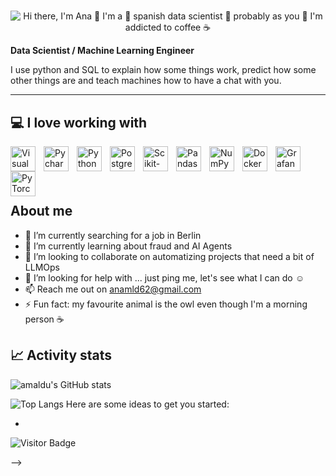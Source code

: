 # 


<p align="center">
  <img src="https://github.com/matyo91/matyo91/raw/main/assets/github.gif" alt="Hi there, I'm Ana 👋 I'm a 🚀 spanish data scientist 🚀 probably as you 👀 I'm addicted to coffee ☕">
</p>

<!--
How to make this gif ?

I made my with https://codesandbox.io/s/github-profile-2ijk7
Then i recorded my screen to gif on Mac with Quicktime  and save result to [assets/github.mov](assets/github.mov)
This [gist](https://gist.github.com/tskaggs/6394639) help me to create a dedicated command that convert MOV to GIF.
Type this command `make generate-gif` to generate [assets/github.gif](assets/github.gif)
-->

**Data Scientist / Machine Learning Engineer**

I use python and SQL to explain how some things work, predict how some other things are and teach machines how to have a chat with you.

---
## 💻 I love working with
<img align="left" alt="Visual Studio Code" width="40px" src="https://cdn.jsdelivr.net/gh/devicons/devicon/icons/vscode/vscode-original.svg" style="padding-right:10px;" />
<img align="left" alt="Pycharm" width="40px" src="https://cdn.jsdelivr.net/gh/devicons/devicon/icons/pycharm/pycharm-original.svg" style="padding-right:10px;" />
<img align="left" alt="Python" width="40px" src="https://cdn.jsdelivr.net/gh/devicons/devicon/icons/python/python-original.svg" style="padding-right:10px;" />
<img align="left" alt="PostgreSQL" width="40px" src="https://cdn.jsdelivr.net/gh/devicons/devicon/icons/postgresql/postgresql-original.svg" style="padding-right:10px;" />
<img align="left" alt="Scikit-learn" width="40px" src="https://cdn.jsdelivr.net/gh/devicons/devicon/icons/scikitlearn/scikitlearn-original.svg" style="padding-right:10px;" />
<img align="left" alt="Pandas" width="40px" src="https://cdn.jsdelivr.net/gh/devicons/devicon/icons/pandas/pandas-original.svg" style="padding-right:10px;" />
<img align="left" alt="NumPy" width="40px" src="https://cdn.jsdelivr.net/gh/devicons/devicon/icons/numpy/numpy-original.svg" style="padding-right:10px;" />
<img align="left" alt="Docker" width="40px" src="https://cdn.jsdelivr.net/gh/devicons/devicon/icons/docker/docker-original.svg" style="padding-right:10px;" />
<img align="left" alt="Grafana" width="40px" src="https://cdn.jsdelivr.net/gh/devicons/devicon/icons/grafana/grafana-original.svg" style="padding-right:10px;" />
<img align="left" alt="PyTorch" width="40px" src="https://cdn.jsdelivr.net/gh/devicons/devicon/icons/pytorch/pytorch-original.svg" style="padding-right:10px;" />

<br><br>
---
## About me

- 🧐 I’m currently searching for a job in Berlin
- 🌱 I’m currently learning about fraud and AI Agents
- 👯 I’m looking to collaborate on automatizing projects that need a bit of LLMOps
- 🤔 I’m looking for help with ... just ping me, let's see what I can do ☺️
- 📫 Reach me out on anamld62@gmail.com
- ⚡ Fun fact: my favourite animal is the owl even though I'm a morning person ☕



## 📈 Activity stats
![amaldu's GitHub stats](https://github-readme-stats.vercel.app/api?username=amaldu&theme=cobalt&show_icons=true)

![Top Langs](https://github-readme-stats.vercel.app/api/top-langs/?username=rusty-sj&hide=TeX&layout=compact)
Here are some ideas to get you started:


- 
![Visitor Badge](https://visitor-badge.laobi.icu/badge?page_id=amaldu.amaldu)

-->
